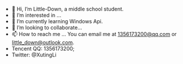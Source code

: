 - 👋 Hi, I’m Little-Down, a middle school student.
- 👀 I’m interested in ...
- 🌱 I’m currently learning Windows Api.
- 💞️ I’m looking to collaborate...
- 📫 How to reach me ... You can email me at 1356173200@qq.com or little_down@outlook.com.
- Tencent QQ: 1356173200;
- Twitter: @XutingLi

<!---
Little-Down/Little-Down is a ✨ special ✨ repository because its `README.md` (this file) appears on your GitHub profile.
You can click the Preview link to take a look at your changes.
--->
